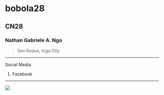 # bobola28
## CN28
### **Nathan Gabriele A. Ngo**
>San Roque, Iriga City
---
Social Media
1. Facebook
---
![](https://w0.peakpx.com/wallpaper/87/345/HD-wallpaper-cute-pikachu-pikachu-pokemon-artist-digital-art.jpg)



